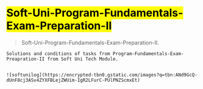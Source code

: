 # <mark> Soft-Uni-Program-Fundamentals-Exam-Preparation-II 
> Soft-Uni-Program-Fundamentals-Exam-Preparation-II. 
  
  ```
  Solutions and conditions of tasks from Program-Fundamentals-Exam-Preapration-II from Soft Uni Tech Module.


![softunilog](https://encrypted-tbn0.gstatic.com/images?q=tbn:ANd9GcQ-dUnF8cj3ASv4ZYXFBLejZWUim-IgR2LFurC-PUlPNZScmxEt)
